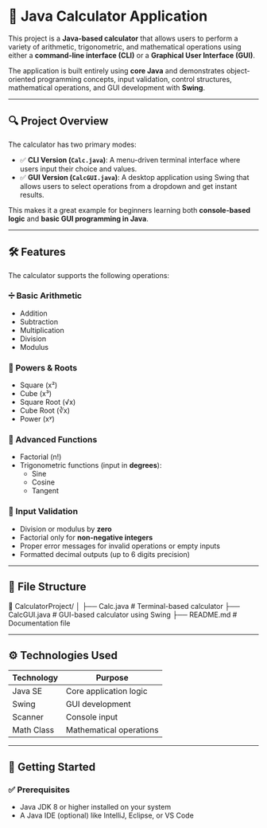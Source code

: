 # 🧮 Java Calculator Application

This project is a **Java-based calculator** that allows users to perform a variety of arithmetic, trigonometric, and mathematical operations using either a **command-line interface (CLI)** or a **Graphical User Interface (GUI)**.

The application is built entirely using **core Java** and demonstrates object-oriented programming concepts, input validation, control structures, mathematical operations, and GUI development with **Swing**.

---

## 🔍 Project Overview

The calculator has two primary modes:

- ✅ **CLI Version (`Calc.java`)**: A menu-driven terminal interface where users input their choice and values.
- ✅ **GUI Version (`CalcGUI.java`)**: A desktop application using Swing that allows users to select operations from a dropdown and get instant results.

This makes it a great example for beginners learning both **console-based logic** and **basic GUI programming in Java**.

---

## 🛠️ Features

The calculator supports the following operations:

### ➗ Basic Arithmetic
- Addition
- Subtraction
- Multiplication
- Division
- Modulus

### 🧮 Powers & Roots
- Square (x²)
- Cube (x³)
- Square Root (√x)
- Cube Root (∛x)
- Power (xʸ)

### 🔁 Advanced Functions
- Factorial (n!)
- Trigonometric functions (input in **degrees**):
  - Sine
  - Cosine
  - Tangent

### 🚨 Input Validation
- Division or modulus by **zero**
- Factorial only for **non-negative integers**
- Proper error messages for invalid operations or empty inputs
- Formatted decimal outputs (up to 6 digits precision)

---

## 📂 File Structure

📁 CalculatorProject/
│
├── Calc.java # Terminal-based calculator
├── CalcGUI.java # GUI-based calculator using Swing
├── README.md # Documentation file


---

## ⚙️ Technologies Used

| Technology | Purpose                  |
|------------|---------------------------|
| Java SE    | Core application logic    |
| Swing      | GUI development           |
| Scanner    | Console input             |
| Math Class | Mathematical operations   |

---

## 🚀 Getting Started

### ✅ Prerequisites

- Java JDK 8 or higher installed on your system
- A Java IDE (optional) like IntelliJ, Eclipse, or VS Code
